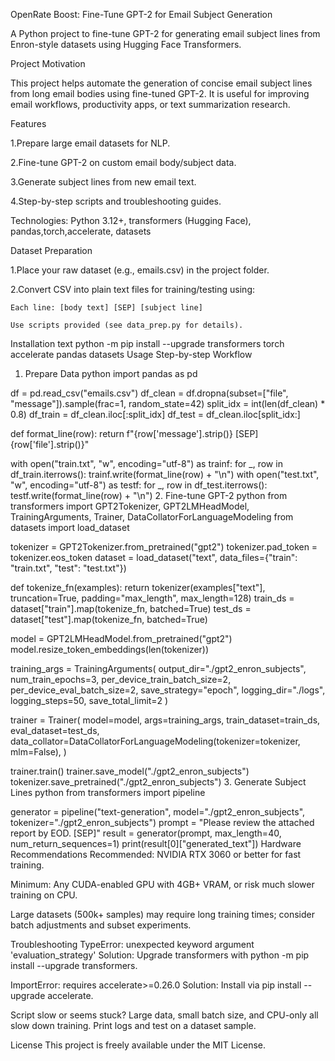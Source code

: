 OpenRate Boost: Fine-Tune GPT-2 for Email Subject Generation


A Python project to fine-tune GPT-2 for generating email subject lines from Enron-style datasets using Hugging Face Transformers.


Project Motivation


This project helps automate the generation of concise email subject lines from long email bodies using fine-tuned GPT-2. It is useful for improving email workflows, productivity apps, or text summarization research.

Features

1.Prepare large email datasets for NLP.

2.Fine-tune GPT-2 on custom email body/subject data.

3.Generate subject lines from new email text.

4.Step-by-step scripts and troubleshooting guides.

Technologies: Python 3.12+, transformers (Hugging Face), pandas,torch,accelerate, datasets


Dataset Preparation


1.Place your raw dataset (e.g., emails.csv) in the project folder.

2.Convert CSV into plain text files for training/testing using:

    Each line: [body text] [SEP] [subject line]

    Use scripts provided (see data_prep.py for details).

Installation
text
python -m pip install --upgrade transformers torch accelerate pandas datasets
Usage
Step-by-step Workflow
1. Prepare Data
python
import pandas as pd

df = pd.read_csv("emails.csv")
df_clean = df.dropna(subset=["file", "message"]).sample(frac=1, random_state=42)
split_idx = int(len(df_clean) * 0.8)
df_train = df_clean.iloc[:split_idx]
df_test = df_clean.iloc[split_idx:]

def format_line(row):
    return f"{row['message'].strip()} [SEP] {row['file'].strip()}"

with open("train.txt", "w", encoding="utf-8") as trainf:
    for _, row in df_train.iterrows(): trainf.write(format_line(row) + "\n")
with open("test.txt", "w", encoding="utf-8") as testf:
    for _, row in df_test.iterrows(): testf.write(format_line(row) + "\n")
2. Fine-tune GPT-2
python
from transformers import GPT2Tokenizer, GPT2LMHeadModel, TrainingArguments, Trainer, DataCollatorForLanguageModeling
from datasets import load_dataset

tokenizer = GPT2Tokenizer.from_pretrained("gpt2")
tokenizer.pad_token = tokenizer.eos_token
dataset = load_dataset("text", data_files={"train": "train.txt", "test": "test.txt"})

def tokenize_fn(examples): return tokenizer(examples["text"], truncation=True, padding="max_length", max_length=128)
train_ds = dataset["train"].map(tokenize_fn, batched=True)
test_ds = dataset["test"].map(tokenize_fn, batched=True)

model = GPT2LMHeadModel.from_pretrained("gpt2")
model.resize_token_embeddings(len(tokenizer))

training_args = TrainingArguments(
    output_dir="./gpt2_enron_subjects",
    num_train_epochs=3,
    per_device_train_batch_size=2,
    per_device_eval_batch_size=2,
    save_strategy="epoch",
    logging_dir="./logs",
    logging_steps=50,
    save_total_limit=2
)

trainer = Trainer(
    model=model,
    args=training_args,
    train_dataset=train_ds,
    eval_dataset=test_ds,
    data_collator=DataCollatorForLanguageModeling(tokenizer=tokenizer, mlm=False),
)

trainer.train()
trainer.save_model("./gpt2_enron_subjects")
tokenizer.save_pretrained("./gpt2_enron_subjects")
3. Generate Subject Lines
python
from transformers import pipeline

generator = pipeline("text-generation", model="./gpt2_enron_subjects", tokenizer="./gpt2_enron_subjects")
prompt = "Please review the attached report by EOD. [SEP]"
result = generator(prompt, max_length=40, num_return_sequences=1)
print(result[0]["generated_text"])
Hardware Recommendations
Recommended: NVIDIA RTX 3060 or better for fast training.

Minimum: Any CUDA-enabled GPU with 4GB+ VRAM, or risk much slower training on CPU.

Large datasets (500k+ samples) may require long training times; consider batch adjustments and subset experiments.

Troubleshooting
TypeError: unexpected keyword argument 'evaluation_strategy'
Solution: Upgrade transformers with python -m pip install --upgrade transformers.

ImportError: requires accelerate>=0.26.0
Solution: Install via pip install --upgrade accelerate.

Script slow or seems stuck?
Large data, small batch size, and CPU-only all slow down training. Print logs and test on a dataset sample.

License
This project is freely available under the MIT License.
